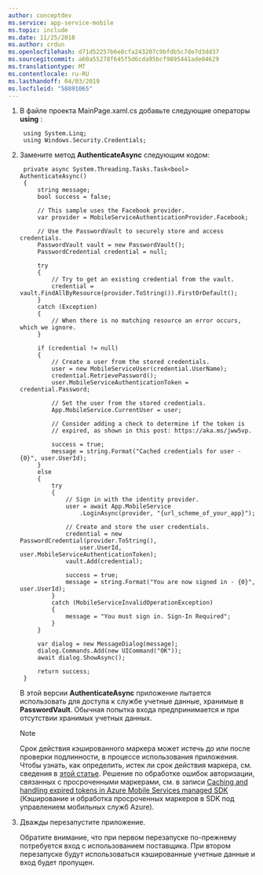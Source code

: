 ```yaml
---
author: conceptdev
ms.service: app-service-mobile
ms.topic: include
ms.date: 11/25/2018
ms.author: crdun
ms.openlocfilehash: d71d52257b6e8cfa243207c9bfdb5c7de7d3dd37
ms.sourcegitcommit: a60a55278f645f5d6cda95bcf9895441ade04629
ms.translationtype: MT
ms.contentlocale: ru-RU
ms.lasthandoff: 04/03/2019
ms.locfileid: "58891065"
---
```

1. В файле проекта MainPage.xaml.cs добавьте следующие операторы **using** :
   
        using System.Linq;        
        using Windows.Security.Credentials;
2. Замените метод **AuthenticateAsync** следующим кодом:
   
        private async System.Threading.Tasks.Task<bool> AuthenticateAsync()
        {
            string message;
            bool success = false;
   
            // This sample uses the Facebook provider.
            var provider = MobileServiceAuthenticationProvider.Facebook;
   
            // Use the PasswordVault to securely store and access credentials.
            PasswordVault vault = new PasswordVault();
            PasswordCredential credential = null;
   
            try
            {
                // Try to get an existing credential from the vault.
                credential = vault.FindAllByResource(provider.ToString()).FirstOrDefault();
            }
            catch (Exception)
            {
                // When there is no matching resource an error occurs, which we ignore.
            }
   
            if (credential != null)
            {
                // Create a user from the stored credentials.
                user = new MobileServiceUser(credential.UserName);
                credential.RetrievePassword();
                user.MobileServiceAuthenticationToken = credential.Password;
   
                // Set the user from the stored credentials.
                App.MobileService.CurrentUser = user;
   
                // Consider adding a check to determine if the token is 
                // expired, as shown in this post: https://aka.ms/jww5vp.
   
                success = true;
                message = string.Format("Cached credentials for user - {0}", user.UserId);
            }
            else
            {
                try
                {
                    // Sign in with the identity provider.
                    user = await App.MobileService
                        .LoginAsync(provider, "{url_scheme_of_your_app}");
   
                    // Create and store the user credentials.
                    credential = new PasswordCredential(provider.ToString(),
                        user.UserId, user.MobileServiceAuthenticationToken);
                    vault.Add(credential);
   
                    success = true;
                    message = string.Format("You are now signed in - {0}", user.UserId);
                }
                catch (MobileServiceInvalidOperationException)
                {
                    message = "You must sign in. Sign-In Required";
                }
            }
   
            var dialog = new MessageDialog(message);
            dialog.Commands.Add(new UICommand("OK"));
            await dialog.ShowAsync();
   
            return success;
        }
   
    В этой версии **AuthenticateAsync** приложение пытается использовать для доступа к службе учетные данные, хранимые в **PasswordVault**. Обычная попытка входа предпринимается и при отсутствии хранимых учетных данных.
   
   > [!NOTE]
   > Срок действия кэшированного маркера может истечь до или после проверки подлинности, в процессе использования приложения. Чтобы узнать, как определить, истек ли срок действия маркера, см. сведения в [этой статье](https://aka.ms/jww5vp). Решение по обработке ошибок авторизации, связанных с просроченными маркерами, см. в записи [Caching and handling expired tokens in Azure Mobile Services managed SDK](https://blogs.msdn.com/b/carlosfigueira/archive/2014/03/13/caching-and-handling-expired-tokens-in-azure-mobile-services-managed-sdk.aspx) (Кэширование и обработка просроченных маркеров в SDK под управлением мобильных служб Azure). 
   > 
   > 
3. Дважды перезапустите приложение.
   
    Обратите внимание, что при первом перезапуске по-прежнему потребуется вход с использованием поставщика. При втором перезапуске будут использоваться кэшированные учетные данные и вход будет пропущен. 

